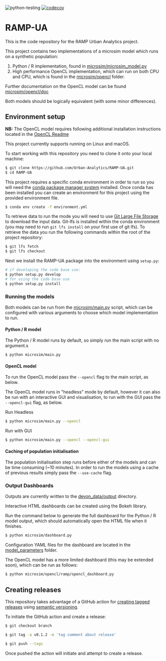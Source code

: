 ![python-testing](https://github.com/Urban-Analytics/RAMP-UA/workflows/python-testing/badge.svg)
[![codecov](https://codecov.io/gh/Urban-Analytics/RAMP-UA/branch/master/graph/badge.svg)](https://codecov.io/gh/Urban-Analytics/RAMP-UA)
# RAMP-UA

This is the code repository for the RAMP Urban Analytics project.

This project contains two implementations of a microsim model which runs on a synthetic population:
1. Python / R implementation, found in [microsim/microsim_model.py](./microsim/microsim_model.py)
2. High performance OpenCL implementation, which can run on both CPU and CPU, 
which is found in the [microsim/opencl](./microsim/opencl) folder. 

Further documentation on the OpenCL model can be found [microsim/opencl/doc](./microsim/opencl/doc)

Both models should be logically equivalent (with some minor differences). 

## Environment setup

**NB:** The OpenCL model requires following additional installation instructions located in the 
[OpenCL Readme](./microsim/opencl/README.md)

This project currently supports running on Linux and macOS.

To start working with this repository you need to clone it onto your local machine:

```bash
$ git clone https://github.com/Urban-Analytics/RAMP-UA.git
$ cd RAMP-UA
```

This project requires a specific conda environment in order to run so you will need the [conda package manager system](https://docs.anaconda.com/anaconda/install/) installed. Once conda has been installed you can create an environment for this project using the provided environment file.

```bash
$ conda env create -f environment.yml
```

To retrieve data to run the mode you will need to use [Git Large File Storage](https://git-lfs.github.com/) to download the input data. Git-lfs is installed within the conda environment (you may need to run `git lfs install` on your first use of git lfs). To retrieve the data you run the following commands within the root of the project repository:

```bash
$ git lfs fetch
$ git lfs checkout
``` 

Next we install the RAMP-UA package into the environment using `setup.py`:

```bash
# if developing the code base use:
$ python setup.py develop
# for using the code base use
$ python setup.py install
```

### Running the models
Both models can be run from the [microsim/main.py](./microsim/main.py) script, which can be configured with various arguments
to choose which model implementation to run.

#### Python / R model

The Python / R model runs by default, so simply run the main script with no argument.s

```bash
$ python microsim/main.py 
```

#### OpenCL model
To run the OpenCL model pass the `--opencl` flag to the main script, as below.

The OpenCL model runs in "headless" mode by default, however it can also be run with an interactive GUI and visualisation,
to run with the GUI pass the `--opencl-gui` flag, as below.

Run Headless
```bash
$ python microsim/main.py --opencl
```

Run with GUI
```bash
$ python microsim/main.py --opencl --opencl-gui
```

#### Caching of population initialisation
The population initialisation step runs before either of the models and can be time consuming (~10 minutes). In order to run
the models using a cache of previous results simply pass the `--use-cache` flag.

### Output Dashboards
Outputs are currently written to the [devon_data/output](./devon_data/output) directory.

Interactive HTML dashboards can be created using the Bokeh library.
 
Run the command below to generate the full dashboard for the Python / R model output, which should automatically open
the HTML file when it finishes.
 ```bash
$ python microsim/dashboard.py
```
Configuration YAML files for the dashboard are located in the [model_parameters](./model_parameters) folder.

The OpenCL model has a more limited dashboard (this may be extended soon), which can be run as follows:
 ```bash
$ python microsim/opencl/ramp/opencl_dashboard.py
```

## Creating releases
This repository takes advantage of a GitHub action for [creating tagged releases](https://github.com/marvinpinto/action-automatic-releases) using [semantic versioning](https://semver.org/).

To initiate the GitHub action and create a release:

```bash
$ git checkout branch

$ git tag -a v0.1.2 -m 'tag comment about release'

$ git push --tags
```
Once pushed the action will initiate and attempt to create a release.